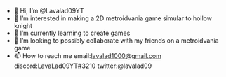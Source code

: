- 👋 Hi, I’m @Lavalad09YT
- 👀 I’m interested in making a 2D metroidvania game simular to hollow knight
- 🌱 I’m currently learning to create games
- 💞️ I’m looking to possibly collaborate with my friends on a metroidvania game
- 📫 How to reach me email:lavalad1000@gmail.com discord:LavaLad09YT#3210 twitter:@lavalad09

<!---
Lavalad09YT/Lavalad09YT is a ✨ special ✨ repository because its `README.md` (this file) appears on your GitHub profile.
You can click the Preview link to take a look at your changes.
--->
